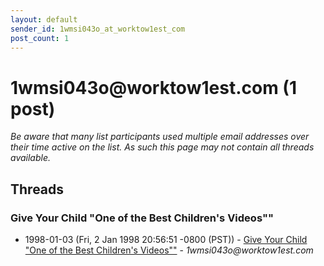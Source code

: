 ```yaml
---
layout: default
sender_id: 1wmsi043o_at_worktow1est_com
post_count: 1
---
```


# 1wmsi043o<span>@</span>worktow1est.com (1 post)

_Be aware that many list participants used multiple email addresses over their time active on the list. As such this page may not contain all threads available._

## Threads

### Give Your Child "One of the Best Children's Videos""
+ 1998-01-03 (Fri, 2 Jan 1998 20:56:51 -0800 (PST)) - [Give Your Child "One of the Best Children's Videos""](/archive/1998/01/4170b89137b16185ed5568b3e30c054ee258ece9c1ffd342f7e7c59f2fd47075) - _1wmsi043o@worktow1est.com_

